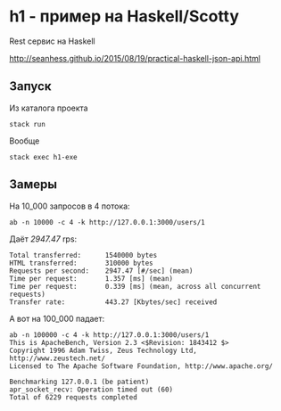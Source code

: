 # h1 - пример на Haskell/Scotty

Rest сервис на Haskell

http://seanhess.github.io/2015/08/19/practical-haskell-json-api.html

## Запуск

Из каталога проекта
```
stack run
```

Вообще
```
stack exec h1-exe
```

## Замеры

На 10_000 запросов в 4 потока:
```
ab -n 10000 -c 4 -k http://127.0.0.1:3000/users/1
```
Даёт _2947.47_ rps:
```
Total transferred:      1540000 bytes
HTML transferred:       310000 bytes
Requests per second:    2947.47 [#/sec] (mean)
Time per request:       1.357 [ms] (mean)
Time per request:       0.339 [ms] (mean, across all concurrent requests)
Transfer rate:          443.27 [Kbytes/sec] received
```

А вот на 100_000 падает:
```
ab -n 100000 -c 4 -k http://127.0.0.1:3000/users/1
This is ApacheBench, Version 2.3 <$Revision: 1843412 $>
Copyright 1996 Adam Twiss, Zeus Technology Ltd, http://www.zeustech.net/
Licensed to The Apache Software Foundation, http://www.apache.org/

Benchmarking 127.0.0.1 (be patient)
apr_socket_recv: Operation timed out (60)
Total of 6229 requests completed
```
